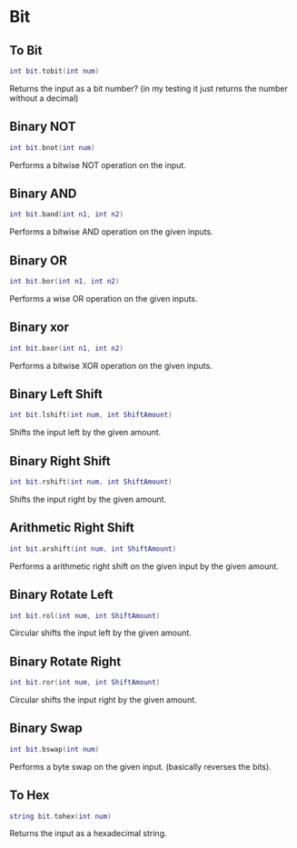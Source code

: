 # Bit

## To Bit
```lua
int bit.tobit(int num)
```
Returns the input as a bit number? (in my testing it just returns the number without a decimal)

## Binary NOT
```lua
int bit.bnot(int num)
```
Performs a bitwise NOT operation on the input.

## Binary AND
```lua
int bit.band(int n1, int n2)
```
Performs a bitwise AND operation on the given inputs.

## Binary OR
```lua
int bit.bor(int n1, int n2)
```
Performs a wise OR operation on the given inputs.

## Binary xor
```lua
int bit.bxor(int n1, int n2)
```
Performs a bitwise XOR operation on the given inputs.

## Binary Left Shift
```lua
int bit.lshift(int num, int ShiftAmount)
```
Shifts the input left by the given amount.

## Binary Right Shift
```lua
int bit.rshift(int num, int ShiftAmount)
```
Shifts the input right by the given amount.

## Arithmetic Right Shift
```lua
int bit.arshift(int num, int ShiftAmount)
```
Performs a arithmetic right shift on the given input by the given amount.

## Binary Rotate Left
```lua
int bit.rol(int num, int ShiftAmount)
```
Circular shifts the input left by the given amount.

## Binary Rotate Right
```lua
int bit.ror(int num, int ShiftAmount)
```
Circular shifts the input right by the given amount.

## Binary Swap
```lua
int bit.bswap(int num)
```
Performs a byte swap on the given input. (basically reverses the bits).

## To Hex
```lua
string bit.tohex(int num)
```
Returns the input as a hexadecimal string.